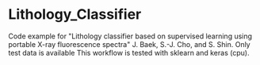 # Lithology_Classifier
Code example for "Lithology classifier based on supervised learning using portable X-ray fluorescence spectra" J. Baek, S.-J. Cho, and S. Shin.
Only test data is available 
This workflow is tested with sklearn and keras (cpu). 
